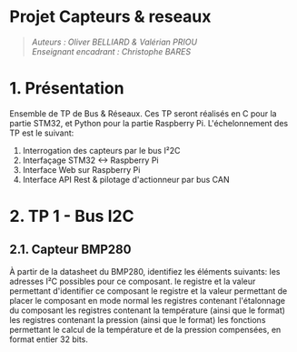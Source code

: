 # Projet Capteurs & reseaux
> *Auteurs : Oliver BELLIARD & Valérian PRIOU*  
> *Enseignant encadrant : Christophe BARES*

# 1. Présentation
Ensemble de TP de Bus &amp; Réseaux. Ces TP seront réalisés en C pour la partie STM32, et Python pour la partie Raspberry Pi.
L'échelonnement des TP est le suivant:  
1. Interrogation des capteurs par le bus I²2C  
2. Interfaçage STM32 &lt;-> Raspberry Pi  
3. Interface Web sur Raspberry Pi  
4. Interface API Rest &amp; pilotage d'actionneur par bus CAN  

# 2. TP 1 - Bus I2C
## 2.1. Capteur BMP280
À partir de la datasheet du BMP280, identifiez les éléments suivants:
    les adresses I²C possibles pour ce composant.
    le registre et la valeur permettant d'identifier ce composant
    le registre et la valeur permettant de placer le composant en mode normal
    les registres contenant l'étalonnage du composant
    les registres contenant la température (ainsi que le format)
    les registres contenant la pression (ainsi que le format)
    les fonctions permettant le calcul de la température et de la pression compensées, en format entier 32 bits.
